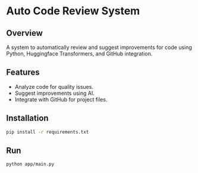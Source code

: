 # Auto Code Review System

## Overview
A system to automatically review and suggest improvements for code using Python, Huggingface Transformers, and GitHub integration.

## Features
- Analyze code for quality issues.
- Suggest improvements using AI.
- Integrate with GitHub for project files.

## Installation
```bash
pip install -r requirements.txt
```

## Run
```bash
python app/main.py
```